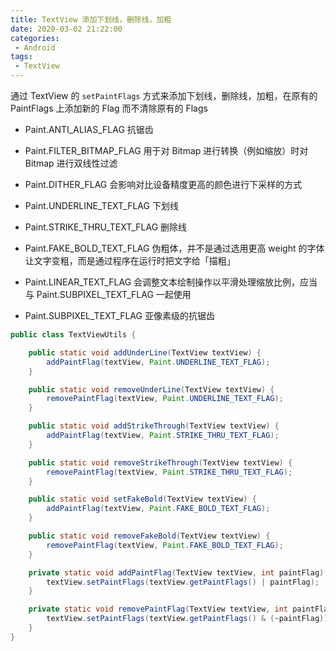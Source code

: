 ```yaml
---
title: TextView 添加下划线，删除线，加粗
date: 2020-03-02 21:22:00
categories: 
 - Android
tags: 
 - TextView
---
```


通过 TextView 的 `setPaintFlags` 方式来添加下划线，删除线，加粗，在原有的 PaintFlags 上添加新的 Flag 而不清除原有的 Flags

* Paint.ANTI_ALIAS_FLAG 抗锯齿

* Paint.FILTER_BITMAP_FLAG 用于对 Bitmap 进行转换（例如缩放）时对 Bitmap 进行双线性过滤

* Paint.DITHER_FLAG  会影响对比设备精度更高的颜色进行下采样的方式

* Paint.UNDERLINE_TEXT_FLAG 下划线

* Paint.STRIKE_THRU_TEXT_FLAG 删除线

* Paint.FAKE_BOLD_TEXT_FLAG 伪粗体，并不是通过选用更高 weight 的字体让文字变粗，而是通过程序在运行时把文字给「描粗」

* Paint.LINEAR_TEXT_FLAG 会调整文本绘制操作以平滑处理缩放比例，应当与 Paint.SUBPIXEL_TEXT_FLAG 一起使用

* Paint.SUBPIXEL_TEXT_FLAG 亚像素级的抗锯齿

```java
public class TextViewUtils {

    public static void addUnderLine(TextView textView) {
        addPaintFlag(textView, Paint.UNDERLINE_TEXT_FLAG);
    }

    public static void removeUnderLine(TextView textView) {
        removePaintFlag(textView, Paint.UNDERLINE_TEXT_FLAG);
    }

    public static void addStrikeThrough(TextView textView) {
        addPaintFlag(textView, Paint.STRIKE_THRU_TEXT_FLAG);
    }

    public static void removeStrikeThrough(TextView textView) {
        removePaintFlag(textView, Paint.STRIKE_THRU_TEXT_FLAG);
    }

    public static void setFakeBold(TextView textView) {
        addPaintFlag(textView, Paint.FAKE_BOLD_TEXT_FLAG);
    }

    public static void removeFakeBold(TextView textView) {
        removePaintFlag(textView, Paint.FAKE_BOLD_TEXT_FLAG);
    }

    private static void addPaintFlag(TextView textView, int paintFlag) {
        textView.setPaintFlags(textView.getPaintFlags() | paintFlag);
    }

    private static void removePaintFlag(TextView textView, int paintFlag) {
        textView.setPaintFlags(textView.getPaintFlags() & (~paintFlag));
    }
}
```


